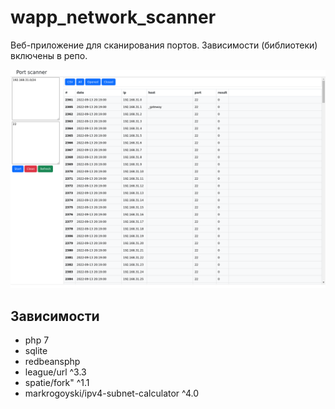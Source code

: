# wapp_network_scanner

Веб-приложение для сканирования портов. 
Зависимости (библиотеки) включены в репо.

![](./images/screenshot_01.png)

## Зависимости

- php 7
- sqlite
- redbeansphp
- league/url ^3.3
- spatie/fork" ^1.1 
- markrogoyski/ipv4-subnet-calculator ^4.0

